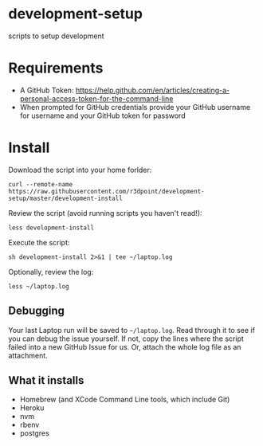 # development-setup
scripts to setup development

# Requirements
- A GitHub Token: https://help.github.com/en/articles/creating-a-personal-access-token-for-the-command-line
- When prompted for GitHub credentials provide your GitHub username for username and your GitHub token for password

# Install
Download the script into your home forlder:
```
curl --remote-name https://raw.githubusercontent.com/r3dpoint/development-setup/master/development-install
```
Review the script (avoid running scripts you haven't read!):
```
less development-install
```
Execute the script:
```
sh development-install 2>&1 | tee ~/laptop.log
```
Optionally, review the log:
```
less ~/laptop.log
```
## Debugging
Your last Laptop run will be saved to `~/laptop.log`. Read through it to see if you can debug the issue yourself. If not, copy the lines where the script failed into a new GitHub Issue for us. Or, attach the whole log file as an attachment.
## What it installs
- Homebrew (and XCode Command Line tools, which include Git)
- Heroku
- nvm
- rbenv
- postgres
